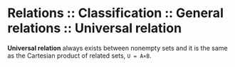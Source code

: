 # Relations :: Classification :: General relations :: Universal relation

**Universal relation** always exists between nonempty sets and it is the same as the Cartesian product of related sets, `U = A⨯B`.
